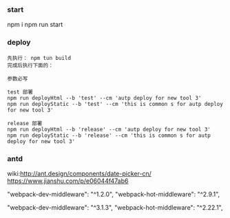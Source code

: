 ### start
 
 npm i
 npm run start

### deploy
    
    先执行： npm tun build
    完成后执行下面的：
    
    参数必写

    test 部署
    npm run deployHtml --b 'test' --cm 'autp deploy for new tool 3'
    npm run deployStatic --b 'test' --cm 'this is common s for autp deploy for new tool 3'

    release 部署
    npm run deployHtml --b 'release' --cm 'autp deploy for new tool 3'
    npm run deployStatic --b 'release' --cm 'this is common s for autp deploy for new tool 3'

### antd

  wiki:http://ant.design/components/date-picker-cn/
	https://www.jianshu.com/p/e06044f47ab6


 "webpack-dev-middleware": "^1.2.0",
  "webpack-hot-middleware": "^2.9.1",


  "webpack-dev-middleware": "^3.1.3",
  "webpack-hot-middleware": "^2.22.1",